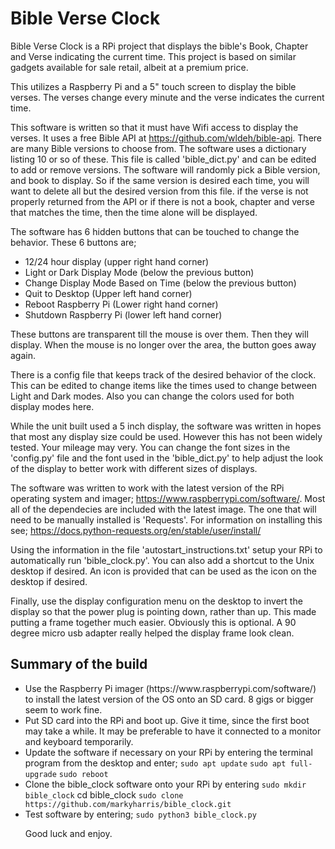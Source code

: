 # Bible Verse Clock
Bible Verse Clock is a RPi project that displays the bible's Book, Chapter and Verse indicating the current time.
This project is based on similar gadgets available for sale retail, albeit at a premium price.

This utilizes a Raspberry Pi and a 5" touch screen to display the bible verses. The verses change every minute and the verse indicates the current time.

This software is written so that it must have Wifi access to display the verses. It uses a free Bible API at https://github.com/wldeh/bible-api. There are many Bible versions to choose from. The software uses a dictionary listing 10 or so of these. This file is called 'bible_dict.py' and can be edited to add or remove versions. The software will randomly pick a Bible version, and book to display. So if the same version is desired each time, you will want to delete all but the desired version from this file.
if the verse is not properly returned from the API or if there is not a book, chapter and verse that matches the time, then the time alone will be displayed.

The software has 6 hidden buttons that can be touched to change the behavior. These 6 buttons are;
<ul>
<li>12/24 hour display (upper right hand corner) 
<li>Light or Dark Display Mode (below the previous button)
<li>Change Display Mode Based on Time (below the previous button)
<li>Quit to Desktop (Upper left hand corner)
<li>Reboot Raspberry Pi (Lower right hand corner)
<li>Shutdown Raspberry Pi (lower left hand corner)
</ul>

These buttons are transparent till the mouse is over them. Then they will display. When the mouse is no longer over the area, the button goes away again.

There is a config file that keeps track of the desired behavior of the clock. This can be edited to change items like the times used to change between Light and Dark modes. Also you can change the colors used for both display modes here.

While the unit built used a 5 inch display, the software was written in hopes that most any display size could be used. However this has not been widely tested. Your mileage may very. You can change the font sizes in the 'config.py' file and the font used in the 'bible_dict.py' to help adjust the look of the display to better work with different sizes of displays.

The software was written to work with the latest version of the RPi operating system and imager; https://www.raspberrypi.com/software/. Most all of the dependecies are included with the latest image. The one that will need to be manually installed is 'Requests'. For information on installing this see; https://docs.python-requests.org/en/stable/user/install/

Using the information in the file 'autostart_instructions.txt' setup your RPi to automatically run 'bible_clock.py'. You can also add a shortcut to the Unix desktop if desired. An icon is provided that can be used as the icon on the desktop if desired.

Finally, use the display configuration menu on the desktop to invert the display so that the power plug is pointing down, rather than up. This made putting a frame together much easier. Obviously this is optional. A 90 degree micro usb adapter really helped the display frame look clean.

<h2>Summary of the build</h2>
<ul>
<li>Use the Raspberry Pi imager (https://www.raspberrypi.com/software/) to install the latest version of the OS onto an SD card. 8 gigs or bigger seem to work fine.
<li>Put SD card into the RPi and boot up. Give it time, since the first boot may take a while. It may be preferable to have it connected to a monitor and keyboard temporarily.
<li>Update the software if necessary on your RPi by entering the terminal program from the desktop and enter;
<code>sudo apt update</code>
<code>sudo apt full-upgrade</code>
<code>sudo reboot</code>
<li>Clone the bible_clock software onto your RPi by entering
<code>sudo mkdir bible_clock</code>
<cold>cd bible_clock</code>
<code>sudo clone https://github.com/markyharris/bible_clock.git</code>
<li>Test software by entering;
<code>sudo python3 bible_clock.py</code>


Good luck and enjoy.
